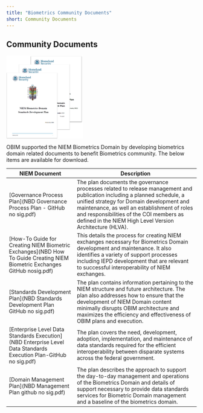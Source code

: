 ```yaml
---
title: "Biometrics Community Documents"
short: Community Documents
---
```


## Community Documents

<img align="center" width="40%" src="Biometrics-CommunityDocs-Main.png">

OBIM supported the NIEM Biometrics Domain by developing biometrics domain related documents to benefit Biometrics community. The below items are available for download.


|NIEM Document|Description|
|---|---|
|[Governance Process Plan](NBD Governance Process Plan - GitHub no sig.pdf)|The plan documents the governance processes related to release management and publication including a planned schedule, a unified strategy for Domain development and maintenance, as well an establishment of roles and responsibilities of the COI members as defined in the NIEM High Level Version Architecture (HLVA).|
|[How-To Guide for Creating NIEM Biometric Exchanges](NBD How To Guide Creating NIEM Biometric Exchanges GitHub nosig.pdf)| This details the process for creating NIEM exchanges necessary for Biometrics Domain development and maintenance.  It also identifies a variety of support processes including IEPD development that are relevant to successful interoperability of NIEM exchanges.|
|[Standards Development Plan](NBD Standards Development Plan GitHub no sig.pdf)| The plan contains information pertaining to the NIEM structure and future architecture. The plan also addresses how to ensure that the development of NIEM Domain content minimally disrupts OBIM architecture and maximizes the efficiency and effectiveness of OBIM plans and execution.|
|[Enterprise Level Data Standards Execution](NBD Enterprise Level Data Standards Execution Plan-GitHub no sig.pdf)|The plan covers the need, development, adoption, implementation, and maintenance of data standards required for the efficient interoperability between disparate systems across the federal government.|
|[Domain Management Plan](NBD Management Plan github no sig.pdf)| The plan describes the approach to support the day-to-day management and operations of the Biometrics Domain and details of support necessary to provide data standards services for Biometric Domain management and a baseline of the biometrics domain.|
